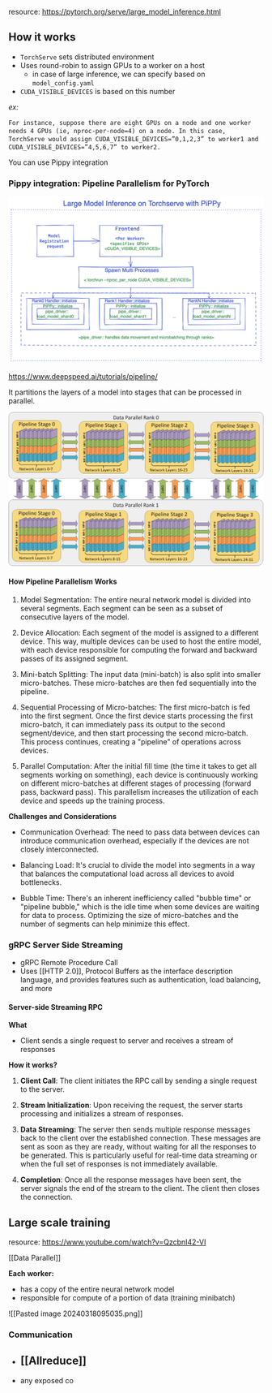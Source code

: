 resource: https://pytorch.org/serve/large_model_inference.html

## How it works

- `TorchServe` sets distributed environment
- Uses round-robin to assign GPUs to a worker on a host
  - in case of large inference, we can specify based on `model_config.yaml`
- `CUDA_VISIBLE_DEVICES` is based on this number

_ex:_

```
For instance, suppose there are eight GPUs on a node and one worker needs 4 GPUs (ie, nproc-per-node=4) on a node. In this case, TorchServe would assign CUDA_VISIBLE_DEVICES=”0,1,2,3” to worker1 and CUDA_VISIBLE_DEVICES=”4,5,6,7” to worker2.
```

You can use Pippy integration

### Pippy integration: Pipeline Parallelism for PyTorch

![alt text](image.png)

https://www.deepspeed.ai/tutorials/pipeline/

It partitions the layers of a model into stages that can be processed in parallel.

![Pippy from Deep speed](image-1.png)

#### How Pipeline Parallelism Works

1. Model Segmentation: The entire neural network model is divided into several segments. Each segment can be seen as a subset of consecutive layers of the model.

2. Device Allocation: Each segment of the model is assigned to a different device. This way, multiple devices can be used to host the entire model, with each device responsible for computing the forward and backward passes of its assigned segment.

3. Mini-batch Splitting: The input data (mini-batch) is also split into smaller micro-batches. These micro-batches are then fed sequentially into the pipeline.

4. Sequential Processing of Micro-batches: The first micro-batch is fed into the first segment. Once the first device starts processing the first micro-batch, it can immediately pass its output to the second segment/device, and then start processing the second micro-batch. This process continues, creating a "pipeline" of operations across devices.

5. Parallel Computation: After the initial fill time (the time it takes to get all segments working on something), each device is continuously working on different micro-batches at different stages of processing (forward pass, backward pass). This parallelism increases the utilization of each device and speeds up the training process.

**Challenges and Considerations**

- Communication Overhead: The need to pass data between devices can introduce communication overhead, especially if the devices are not closely interconnected.

- Balancing Load: It's crucial to divide the model into segments in a way that balances the computational load across all devices to avoid bottlenecks.

- Bubble Time: There's an inherent inefficiency called "bubble time" or "pipeline bubble," which is the idle time when some devices are waiting for data to process. Optimizing the size of micro-batches and the number of segments can help minimize this effect.

### gRPC Server Side Streaming

- gRPC Remote Procedure Call
- Uses [[HTTP 2.0]], Protocol Buffers as the interface description language, and provides features such as authentication, load balancing, and more

#### Server-side Streaming RPC

**What**
- Client sends a single request to server and receives a stream of responses

**How it works?**
1. **Client Call**: The client initiates the RPC call by sending a single request to the server.

2. **Stream Initialization**: Upon receiving the request, the server starts processing and initializes a stream of responses.
    
3. **Data Streaming**: The server then sends multiple response messages back to the client over the established connection. These messages are sent as soon as they are ready, without waiting for all the responses to be generated. This is particularly useful for real-time data streaming or when the full set of responses is not immediately available.
    
4. **Completion**: Once all the response messages have been sent, the server signals the end of the stream to the client. The client then closes the connection.






## Large scale training 
resource: https://www.youtube.com/watch?v=QzcbnI42-VI 

[[Data Parallel]]

**Each worker:**
- has a copy of the entire neural network model
- responsible for compute of a portion of data (training minibatch)

![[Pasted image 20240318095035.png]]


### Communication
- [[Allreduce]]
	- 
- any exposed co